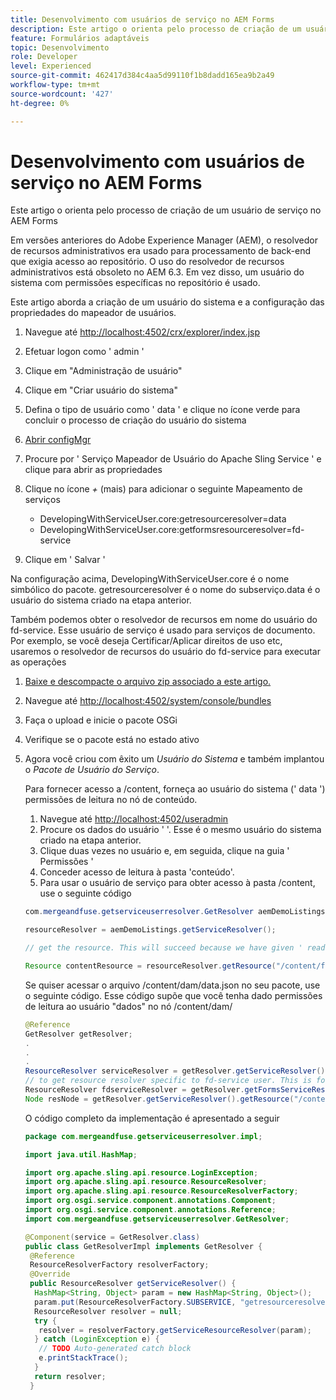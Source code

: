 ```yaml
---
title: Desenvolvimento com usuários de serviço no AEM Forms
description: Este artigo o orienta pelo processo de criação de um usuário de serviço no AEM Forms
feature: Formulários adaptáveis
topic: Desenvolvimento
role: Developer
level: Experienced
source-git-commit: 462417d384c4aa5d99110f1b8dadd165ea9b2a49
workflow-type: tm+mt
source-wordcount: '427'
ht-degree: 0%

---
```



# Desenvolvimento com usuários de serviço no AEM Forms

Este artigo o orienta pelo processo de criação de um usuário de serviço no AEM Forms

Em versões anteriores do Adobe Experience Manager (AEM), o resolvedor de recursos administrativos era usado para processamento de back-end que exigia acesso ao repositório. O uso do resolvedor de recursos administrativos está obsoleto no AEM 6.3. Em vez disso, um usuário do sistema com permissões específicas no repositório é usado.

Este artigo aborda a criação de um usuário do sistema e a configuração das propriedades do mapeador de usuários.

1. Navegue até [http://localhost:4502/crx/explorer/index.jsp](http://localhost:4502/crx/explorer/index.jsp)
1. Efetuar logon como &#39; admin &#39;
1. Clique em &quot;Administração de usuário&quot;
1. Clique em &quot;Criar usuário do sistema&quot;
1. Defina o tipo de usuário como &#39; data &#39; e clique no ícone verde para concluir o processo de criação do usuário do sistema
1. [Abrir configMgr](http://localhost:4502/system/console/configMgr)
1. Procure por &#39; Serviço Mapeador de Usuário do Apache Sling Service &#39; e clique para abrir as propriedades
1. Clique no ícone *+* (mais) para adicionar o seguinte Mapeamento de serviços

   * DevelopingWithServiceUser.core:getresourceresolver=data
   * DevelopingWithServiceUser.core:getformsresourceresolver=fd-service

1. Clique em &#39; Salvar &#39;

Na configuração acima, DevelopingWithServiceUser.core é o nome simbólico do pacote. getresourceresolver é o nome do subserviço.data é o usuário do sistema criado na etapa anterior.

Também podemos obter o resolvedor de recursos em nome do usuário do fd-service. Esse usuário de serviço é usado para serviços de documento. Por exemplo, se você deseja Certificar/Aplicar direitos de uso etc, usaremos o resolvedor de recursos do usuário do fd-service para executar as operações

1. [Baixe e descompacte o arquivo zip associado a este artigo.](assets/developingwithserviceuser.zip)
1. Navegue até [http://localhost:4502/system/console/bundles](http://localhost:4502/system/console/bundles)
1. Faça o upload e inicie o pacote OSGi
1. Verifique se o pacote está no estado ativo
1. Agora você criou com êxito um *Usuário do Sistema* e também implantou o *Pacote de Usuário do Serviço*.

   Para fornecer acesso a /content, forneça ao usuário do sistema (&#39; data &#39;) permissões de leitura no nó de conteúdo.

   1. Navegue até [http://localhost:4502/useradmin](http://localhost:4502/useradmin)
   1. Procure os dados do usuário &#39; &#39;. Esse é o mesmo usuário do sistema criado na etapa anterior.
   1. Clique duas vezes no usuário e, em seguida, clique na guia &#39; Permissões &#39;
   1. Conceder acesso de leitura à pasta &#39;conteúdo&#39;.
   1. Para usar o usuário de serviço para obter acesso à pasta /content, use o seguinte código

   ```java
   com.mergeandfuse.getserviceuserresolver.GetResolver aemDemoListings = sling.getService(com.mergeandfuse.getserviceuserresolver.GetResolver.class);
   
   resourceResolver = aemDemoListings.getServiceResolver();
   
   // get the resource. This will succeed because we have given ' read ' access to the content node
   
   Resource contentResource = resourceResolver.getResource("/content/forms/af/sandbox/abc.pdf");
   ```

   Se quiser acessar o arquivo /content/dam/data.json no seu pacote, use o seguinte código. Esse código supõe que você tenha dado permissões de leitura ao usuário &quot;dados&quot; no nó /content/dam/

   ```java
   @Reference
   GetResolver getResolver;
   .
   .
   .
   ResourceResolver serviceResolver = getResolver.getServiceResolver();
   // to get resource resolver specific to fd-service user. This is for Document Services
   ResourceResolver fdserviceResolver = getResolver.getFormsServiceResolver();
   Node resNode = getResolver.getServiceResolver().getResource("/content/dam/data.json").adaptTo(Node.class);
   ```

   O código completo da implementação é apresentado a seguir

   ```java
   package com.mergeandfuse.getserviceuserresolver.impl;
   
   import java.util.HashMap;
   
   import org.apache.sling.api.resource.LoginException;
   import org.apache.sling.api.resource.ResourceResolver;
   import org.apache.sling.api.resource.ResourceResolverFactory;
   import org.osgi.service.component.annotations.Component;
   import org.osgi.service.component.annotations.Reference;
   import com.mergeandfuse.getserviceuserresolver.GetResolver;
   
   @Component(service = GetResolver.class)
   public class GetResolverImpl implements GetResolver {
    @Reference
    ResourceResolverFactory resolverFactory;
    @Override
    public ResourceResolver getServiceResolver() {
     HashMap<String, Object> param = new HashMap<String, Object>();
     param.put(ResourceResolverFactory.SUBSERVICE, "getresourceresolver");
     ResourceResolver resolver = null;
     try {
      resolver = resolverFactory.getServiceResourceResolver(param);
     } catch (LoginException e) {
      // TODO Auto-generated catch block
      e.printStackTrace();
     }
     return resolver;
    }
   ```

